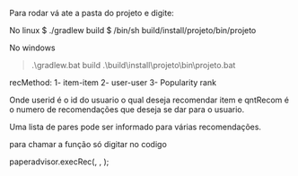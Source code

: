 Para rodar vá ate a pasta do projeto e digite:

No linux
$ ./gradlew build
$ /bin/sh build/install/projeto/bin/projeto 

No windows

> .\gradlew.bat build
> .\build\install\projeto\bin\projeto.bat 


recMethod:
    1- item-item
    2- user-user
    3- Popularity rank

Onde userid é o id do usuario o qual deseja recomendar item e qntRecom é o numero de recomendações que deseja se dar para o usuario. 

Uma lista de pares <userid> <qntRecom> pode ser informado para várias recomendações.



para chamar a função só digitar no codigo

paperadvisor.execRec(<userid>, <qntRecom>, <recMethod>);
